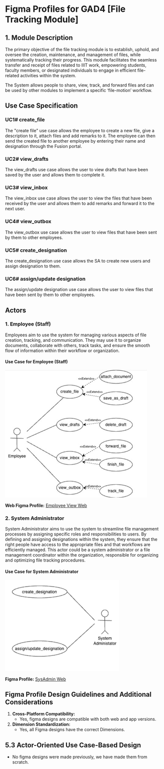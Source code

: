 ﻿# Figma Profiles for GAD4 [File Tracking Module]

## 1. Module Description

The primary objective of the file tracking module is to establish, uphold, and oversee the creation, maintenance, and management of files, while systematically tracking their progress. This module facilitates the seamless transfer and receipt of files related to IIIT work, empowering students, faculty members, or designated individuals to engage in efficient file-related activities within the system.

The System allows people to share, view, track, and forward files and can be used by other modules to implement a specific ‘file-motion’ workflow.

## Use Case Specification

### UC1# create_file

The "create file" use case allows the employee to create a new file, give a description to it, attach files and add remarks to it. The employee can then send the created file to another employee by entering their name and designation through the Fusion portal.

### UC2# view_drafts

The view_drafts use case allows the user to view drafts that have been saved by the user and allows them to complete it.

### UC3# view_inbox

The view_inbox use case allows the user to view the files that have been received by the user and allows them to add remarks and forward it to the next user.

### UC4# view_outbox

The view_outbox use case allows the user to view files that have been sent by them to other employees.

### UC5# create_designation

The create_designation use case allows the SA to create new users and assign designation to them.

### UC6# assign/update designation

The assign/update designation use case allows the user to view files that have been sent by them to other employees.

## Actors

### 1. Employee (Staff)

Employees aim to use the system for managing various aspects of file creation, tracking, and communication. They may use it to organize documents, collaborate with others, track tasks, and ensure the smooth flow of information within their workflow or organization.

#### Use Case for Employee (Staff)

![Employee Use Case](images/Aspose.Words.fb8a76fd-409d-4c4d-9a2b-a92333949dd3.001.jpeg)

**Web Figma Profile:** [Employee View Web](https://www.figma.com/file/khjAgboyK1ppY1YMiAGRPS/FILE-TRACKING---WEB?type=design&node-id=0%3A1&mode=design&t=9U9dIXcQq6u7Qz5k-1)

### 2. System Administrator

System Administrator aims to use the system to streamline file management processes by assigning specific roles and responsibilities to users. By defining and assigning designations within the system, they ensure that the right people have access to the appropriate files and that workflows are efficiently managed. This actor could be a system administrator or a file management coordinator within the organization, responsible for organizing and optimizing file tracking procedures.

#### Use Case for System Administrator

![System Administrator Use Case](images/Aspose.Words.fb8a76fd-409d-4c4d-9a2b-a92333949dd3.002.jpeg)

**Figma Profile:** [SysAdmin Web](https://www.figma.com/file/khjAgboyK1ppY1YMiAGRPS/FILE-TRACKING---WEB?type=design&node-id=0-1&mode=design)

## Figma Profile Design Guidelines and Additional Considerations

1. **Cross-Platform Compatibility:**
   - Yes, figma designs are compatible with both web and app versions.
2. **Dimension Standardization:**
   - Yes, all Figma designs have the correct Dimensions.

## 5.3 Actor-Oriented Use Case-Based Design

- No figma designs were made previously, we have made them from scratch.
